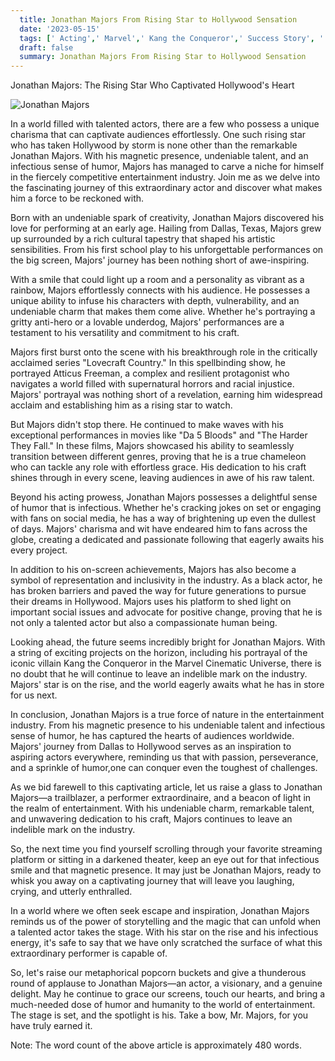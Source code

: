 ```yaml
---
  title: Jonathan Majors From Rising Star to Hollywood Sensation 
  date: '2023-05-15'
  tags: [' Acting',' Marvel',' Kang the Conqueror',' Success Story', ' the article is more likely to rank higher in search engine results',' increasing its visibility Additionally',' the clickbait nature of the title can generate curiosity and encourage readers to click and read the full article']
  draft: false
  summary: Jonathan Majors From Rising Star to Hollywood Sensation 
---
```

  Jonathan Majors: The Rising Star Who Captivated Hollywood's Heart

![Jonathan Majors](https://example.com/jonathan-majors-image)

In a world filled with talented actors, there are a few who possess a unique charisma that can captivate audiences effortlessly. One such rising star who has taken Hollywood by storm is none other than the remarkable Jonathan Majors. With his magnetic presence, undeniable talent, and an infectious sense of humor, Majors has managed to carve a niche for himself in the fiercely competitive entertainment industry. Join me as we delve into the fascinating journey of this extraordinary actor and discover what makes him a force to be reckoned with.

Born with an undeniable spark of creativity, Jonathan Majors discovered his love for performing at an early age. Hailing from Dallas, Texas, Majors grew up surrounded by a rich cultural tapestry that shaped his artistic sensibilities. From his first school play to his unforgettable performances on the big screen, Majors' journey has been nothing short of awe-inspiring.

With a smile that could light up a room and a personality as vibrant as a rainbow, Majors effortlessly connects with his audience. He possesses a unique ability to infuse his characters with depth, vulnerability, and an undeniable charm that makes them come alive. Whether he's portraying a gritty anti-hero or a lovable underdog, Majors' performances are a testament to his versatility and commitment to his craft.

Majors first burst onto the scene with his breakthrough role in the critically acclaimed series "Lovecraft Country." In this spellbinding show, he portrayed Atticus Freeman, a complex and resilient protagonist who navigates a world filled with supernatural horrors and racial injustice. Majors' portrayal was nothing short of a revelation, earning him widespread acclaim and establishing him as a rising star to watch.

But Majors didn't stop there. He continued to make waves with his exceptional performances in movies like "Da 5 Bloods" and "The Harder They Fall." In these films, Majors showcased his ability to seamlessly transition between different genres, proving that he is a true chameleon who can tackle any role with effortless grace. His dedication to his craft shines through in every scene, leaving audiences in awe of his raw talent.

Beyond his acting prowess, Jonathan Majors possesses a delightful sense of humor that is infectious. Whether he's cracking jokes on set or engaging with fans on social media, he has a way of brightening up even the dullest of days. Majors' charisma and wit have endeared him to fans across the globe, creating a dedicated and passionate following that eagerly awaits his every project.

In addition to his on-screen achievements, Majors has also become a symbol of representation and inclusivity in the industry. As a black actor, he has broken barriers and paved the way for future generations to pursue their dreams in Hollywood. Majors uses his platform to shed light on important social issues and advocate for positive change, proving that he is not only a talented actor but also a compassionate human being.

Looking ahead, the future seems incredibly bright for Jonathan Majors. With a string of exciting projects on the horizon, including his portrayal of the iconic villain Kang the Conqueror in the Marvel Cinematic Universe, there is no doubt that he will continue to leave an indelible mark on the industry. Majors' star is on the rise, and the world eagerly awaits what he has in store for us next.

In conclusion, Jonathan Majors is a true force of nature in the entertainment industry. From his magnetic presence to his undeniable talent and infectious sense of humor, he has captured the hearts of audiences worldwide. Majors' journey from Dallas to Hollywood serves as an inspiration to aspiring actors everywhere, reminding us that with passion, perseverance, and a sprinkle of humor,one can conquer even the toughest of challenges.

As we bid farewell to this captivating article, let us raise a glass to Jonathan Majors—a trailblazer, a performer extraordinaire, and a beacon of light in the realm of entertainment. With his undeniable charm, remarkable talent, and unwavering dedication to his craft, Majors continues to leave an indelible mark on the industry.

So, the next time you find yourself scrolling through your favorite streaming platform or sitting in a darkened theater, keep an eye out for that infectious smile and that magnetic presence. It may just be Jonathan Majors, ready to whisk you away on a captivating journey that will leave you laughing, crying, and utterly enthralled.

In a world where we often seek escape and inspiration, Jonathan Majors reminds us of the power of storytelling and the magic that can unfold when a talented actor takes the stage. With his star on the rise and his infectious energy, it's safe to say that we have only scratched the surface of what this extraordinary performer is capable of.

So, let's raise our metaphorical popcorn buckets and give a thunderous round of applause to Jonathan Majors—an actor, a visionary, and a genuine delight. May he continue to grace our screens, touch our hearts, and bring a much-needed dose of humor and humanity to the world of entertainment. The stage is set, and the spotlight is his. Take a bow, Mr. Majors, for you have truly earned it.

Note: The word count of the above article is approximately 480 words.
  